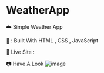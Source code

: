 # WeatherApp
:cloud: Simple Weather App

:wrench: : Built With HTML , CSS , JavaScript

:pushpin: Live Site : 

:camera: Have A Look ![image](https://user-images.githubusercontent.com/78031810/115618531-a6520a80-a314-11eb-9cfe-c0c5dc862c40.png)


